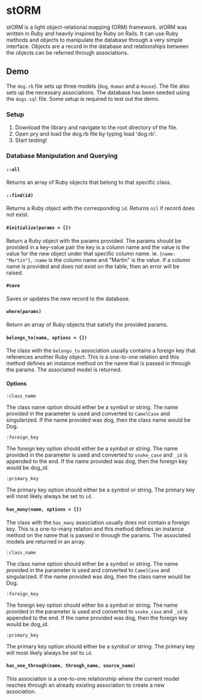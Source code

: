 # stORM

stORM is a light object-relational mapping (ORM) framework.  stORM was written in Ruby and heavily inspired by Ruby on Rails.  It can use Ruby methods and objects to manipulate the database through a very simple interface.  Objects are a record in the database and relationships between the objects can be referred through associations.

## Demo

The `dog.rb` file sets up three models (`Dog`, `Human` and a `House`).  The file also sets up the necessary associations.  The database has been seeded using the `dogs.sql` file.  Some setup is required to test out the demo.

### Setup

1. Download the library and navigate to the root directory of the file.
2. Open pry and load the dog.rb file by typing load 'dog.rb'.
3. Start testing!

### Database Manipulation and Querying

#### `::all`

Returns an array of Ruby objects that belong to that specific class.

#### `::find(id)`

Returns a Ruby object with the corresponding `id`.  Returns `nil` if record does not exist.

#### `#initialize(params = {})`

Return a Ruby object with the params provided.  The params should be provided in a key-value pair the key is a column name and the value is the value for the new object under that specific column name.  ie. `{name: "Martin"}`, `:name` is the column name and "Martin" is the value.  If a column name is provided and does not exist on the table, then an error will be raised.

#### `#save`

Saves or updates the new record to the database.

#### `where(params)`

Return an array of Ruby objects that satisfy the provided params.

#### `belongs_to(name, options = {})`

The class with the `belongs_to` association usually contains a foreign key that references another Ruby object.  This is a one-to-one relation and this method defines an instance method on the name that is passed in through the params.  The associated model is returned.

#### Options

`:class_name`

The class name option should either be a symbol or string.  The name provided in the parameter is used and converted to `CamelCase` and singularized.  If the name provided was dog, then the class name would be Dog.

`:foreign_key`

The foreign key option should either be a symbol or string.  The name provided in the parameter is used and converted to `snake_case` and `_id` is appended to the end.  If the name provided was dog, then the foreign key would be dog_id.

`:primary_key`

The primary key option should either be a symbol or string.  The primary key will most likely always be set to `id`.

#### `has_many(name, options = {})`

The class with the `has_many` association usually does not contain a foreign key.  This is a one-to-many relation and this method defines an instance method on the name that is passed in through the params.  The associated models are returned in an array.

`:class_name`

The class name option should either be a symbol or string.  The name provided in the parameter is used and converted to `CamelCase` and singularized.  If the name provided was dog, then the class name would be Dog.

`:foreign_key`

The foreign key option should either be a symbol or string.  The name provided in the parameter is used and converted to `snake_case` and `_id` is appended to the end.  If the name provided was dog, then the foreign key would be dog_id.

`:primary_key`

The primary key option should either be a symbol or string.  The primary key will most likely always be set to `id`.

#### `has_one_through(name, through_name, source_name)`

This association is a one-to-one relationship where the current model reaches through an already existing association to create a new association.  
